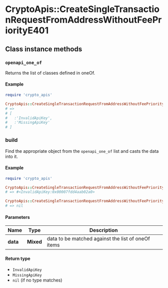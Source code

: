 # CryptoApis::CreateSingleTransactionRequestFromAddressWithoutFeePriorityE401

## Class instance methods

### `openapi_one_of`

Returns the list of classes defined in oneOf.

#### Example

```ruby
require 'crypto_apis'

CryptoApis::CreateSingleTransactionRequestFromAddressWithoutFeePriorityE401.openapi_one_of
# =>
# [
#   :'InvalidApiKey',
#   :'MissingApiKey'
# ]
```

### build

Find the appropriate object from the `openapi_one_of` list and casts the data into it.

#### Example

```ruby
require 'crypto_apis'

CryptoApis::CreateSingleTransactionRequestFromAddressWithoutFeePriorityE401.build(data)
# => #<InvalidApiKey:0x00007fdd4aab02a0>

CryptoApis::CreateSingleTransactionRequestFromAddressWithoutFeePriorityE401.build(data_that_doesnt_match)
# => nil
```

#### Parameters

| Name | Type | Description |
| ---- | ---- | ----------- |
| **data** | **Mixed** | data to be matched against the list of oneOf items |

#### Return type

- `InvalidApiKey`
- `MissingApiKey`
- `nil` (if no type matches)

